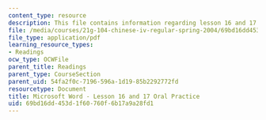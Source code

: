 ```yaml
---
content_type: resource
description: This file contains information regarding lesson 16 and 17 oral practice.
file: /media/courses/21g-104-chinese-iv-regular-spring-2004/69bd16dd453d1f60760f6b17a9a28fd1_MIT21G_104S04_L16practice.pdf
file_type: application/pdf
learning_resource_types:
- Readings
ocw_type: OCWFile
parent_title: Readings
parent_type: CourseSection
parent_uid: 54fa2f0c-7196-596a-1d19-85b2292772fd
resourcetype: Document
title: Microsoft Word - Lesson 16 and 17 Oral Practice
uid: 69bd16dd-453d-1f60-760f-6b17a9a28fd1
---
```

